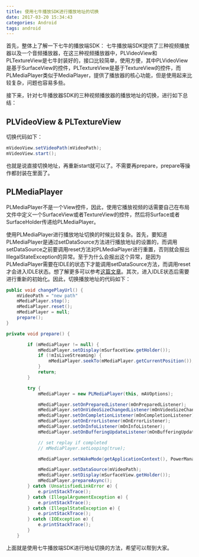 ```yaml
---
title: 使用七牛播放SDK进行播放地址的切换
date: 2017-03-20 15:34:43
categories: Android
tags: android
---
```

首先，整体上了解一下七牛的播放端SDK：
七牛播放端SDK提供了三种视频播放器以及一个音频播放器，在这三种视频播放器中，PLVideoView和PLTextureView是七牛封装好的，接口比较简单，使用方便，其中PLVideoView是基于SurfaceView的控件，PLTextureView是基于TextureView的控件，而PLMediaPlayer类似于MediaPlayer，提供了播放器的核心功能，但是使用起来比较复杂，问题也容易多些。

接下来，针对七牛播放器SDK的三种视频播放器的播放地址的切换，进行如下总结：
## PLVideoView & PLTextureView
切换代码如下：
```java
mVideoView.setVideoPath(mVideoPath);
mVideoView.start();
```
也就是说直接切换地址，再重新start就可以了。不需要再prepare，prepare等操作都封装在里面了。

## PLMediaPlayer
PLMediaPlayer不是一个View控件，因此，使用它播放视频的话需要自己在布局文件中定义一个SurfaceView或者TextureView的控件，然后将Surface或者SurfaceHolder传递给PLMediaPlayer。

使用PLMediaPlayer进行播放地址切换的时候比较复杂。首先，要知道PLMediaPlayer是通过setDataSource方法进行播放地址的设置的，而调用setDataSource之前要调用reset方法对PLMediaPlayer进行重置，否则就会报出IllegalStateException的异常。至于为什么会报出这个异常，是因为PLMediaPlayer需要在IDLE的状态下才能调用setDataSource方法，而调用reset才会进入IDLE状态。想了解更多可以参考[这篇文章](http://loody.github.io/2016/05/22/Android-MediaPlayer%E7%8A%B6%E6%80%81%E6%9C%BA/)。其次，进入IDLE状态后需要进行重新的初始化。因此，切换播放地址的代码如下：
```java
public void changePlayUrl() {
    mVideoPath = "new path"
    mMediaPlayer.stop();
    mMediaPlayer.reset();
    mMediaPlayer = null;
    prepare();
}

private void prepare() {

        if (mMediaPlayer != null) {
            mMediaPlayer.setDisplay(mSurfaceView.getHolder());
            if (!mIsLiveStreaming) {
                mMediaPlayer.seekTo(mMediaPlayer.getCurrentPosition());
            }
            return;
        }

        try {
            mMediaPlayer = new PLMediaPlayer(this, mAVOptions);

            mMediaPlayer.setOnPreparedListener(mOnPreparedListener);
            mMediaPlayer.setOnVideoSizeChangedListener(mOnVideoSizeChangedListener);
            mMediaPlayer.setOnCompletionListener(mOnCompletionListener);
            mMediaPlayer.setOnErrorListener(mOnErrorListener);
            mMediaPlayer.setOnInfoListener(mOnInfoListener);
            mMediaPlayer.setOnBufferingUpdateListener(mOnBufferingUpdateListener);

            // set replay if completed
            // mMediaPlayer.setLooping(true);

            mMediaPlayer.setWakeMode(getApplicationContext(), PowerManager.PARTIAL_WAKE_LOCK);

            mMediaPlayer.setDataSource(mVideoPath);
            mMediaPlayer.setDisplay(mSurfaceView.getHolder());
            mMediaPlayer.prepareAsync();
        } catch (UnsatisfiedLinkError e) {
            e.printStackTrace();
        } catch (IllegalArgumentException e) {
            e.printStackTrace();
        } catch (IllegalStateException e) {
            e.printStackTrace();
        } catch (IOException e) {
            e.printStackTrace();
        }
    }
```

上面就是使用七牛播放端SDK进行地址切换的方法，希望可以帮到大家。

